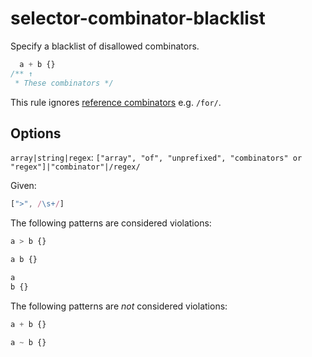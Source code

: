 # selector-combinator-blacklist

Specify a blacklist of disallowed combinators.

```css
  a + b {}
/** ↑
 * These combinators */
```

This rule ignores [reference combinators](https://www.w3.org/TR/selectors4/#idref-combinators) e.g. `/for/`.

## Options

`array|string|regex`: `["array", "of", "unprefixed", "combinators" or "regex"]|"combinator"|/regex/`

Given:

```js
[">", /\s+/]
```

The following patterns are considered violations:

```css
a > b {}
```

```css
a b {}
```

```css
a
b {}
```

The following patterns are *not* considered violations:

```css
a + b {}
```

```css
a ~ b {}
```
